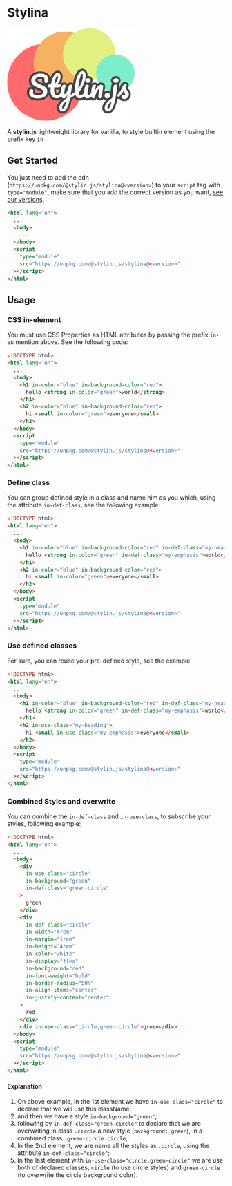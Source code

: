 # Stylina

![Stylin Logo](../../public/logo.png)

A **stylin.js** lightweight library for vanilla, to style builtin element using the prefix key `in-`

## Get Started

You just need to add the cdn (`https://unpkg.com/@stylin.js/stylina@<version>`) to your `script` tag with `type="module"`, make sure that you add the correct version as you want, [see our versions](https://www.npmjs.com/package/@stylin.js@stylina?activeTab=versions).

```html
<html lang="en">
  ...
  <body>
    ...
  </body>
  <script
    type="module"
    src="https://unpkg.com/@stylin.js/stylina@<version>"
  ></script>
</html>
```

## Usage

### CSS in-element

You must use CSS Properties as HTML attributes by passing the prefix `in-` as mention above. See the following code:

```html
<!DOCTYPE html>
<html lang="en">
  ...
  <body>
    <h1 in-color="blue" in-background-color="red">
      hello <strong in-color="green">world</strong>
    </h1>
    <h2 in-color="blue" in-background-color="red">
      hi <small in-color="green">everyone</small>
    </h2>
  </body>
  <script
    type="module"
    src="https://unpkg.com/@stylin.js/stylina@<version>"
  ></script>
</html>
```

### Define class

You can group defined style in a class and name him as you which, using the attribute `in-def-class`, see the following example:

```html
<!DOCTYPE html>
<html lang="en">
  ...
  <body>
    <h1 in-color="blue" in-background-color="red" in-def-class="my-heading">
      hello <strong in-color="green" in-def-class="my-emphasis">world</strong>
    </h1>
    <h2 in-color="blue" in-background-color="red">
      hi <small in-color="green">everyone</small>
    </h2>
  </body>
  <script
    type="module"
    src="https://unpkg.com/@stylin.js/stylina@<version>"
  ></script>
</html>
```

### Use defined classes

For sure, you can reuse your pre-defined style, see the example:

```html
<!DOCTYPE html>
<html lang="en">
  ...
  <body>
    <h1 in-color="blue" in-background-color="red" in-def-class="my-heading">
      hello <strong in-color="green" in-def-class="my-emphasis">world</strong>
    </h1>
    <h2 in-use-class="my-heading">
      hi <small in-use-class="my-emphasis">everyone</small>
    </h2>
  </body>
  <script
    type="module"
    src="https://unpkg.com/@stylin.js/stylina@<version>"
  ></script>
</html>
```

### Combined Styles and overwrite

You can combine the `in-def-class` and `in-use-class`, to subscribe your styles, following example:

```html
<!DOCTYPE html>
<html lang="en">
  ...
  <body>
    <div
      in-use-class="circle"
      in-background="green"
      in-def-class="green-circle"
    >
      green
    </div>
    <div
      in-def-class="circle"
      in-width="4rem"
      in-margin="1rem"
      in-height="4rem"
      in-color="white"
      in-display="flex"
      in-background="red"
      in-font-weight="bold"
      in-border-radius="50%"
      in-align-items="center"
      in-justify-content="center"
    >
      red
    </div>
    <div in-use-class="circle,green-circle">green</div>
  </body>
  <script
    type="module"
    src="https://unpkg.com/@stylin.js/stylina@<version>"
  ></script>
</html>
```

#### Explanation

1. On above example, in the 1st element we have `in-use-class="circle"` to declare that we will use this className;
1. and then we have a style `in-background="green"`;
1. following by `in-def-class="green-circle"` to declare that we are overwriting in class `.circle` a new style (`background: green`), in a combined class `.green-circle.circle`;
1. In the 2nd element, we are name all the styles as `.circle`, using the attribute `in-def-class="circle"`;
1. In the last element with `in-use-class="circle,green-circle"` we are use both of declared classes, `circle`
(to use circle styles) and `green-circle` (to overwrite the circle background color).
